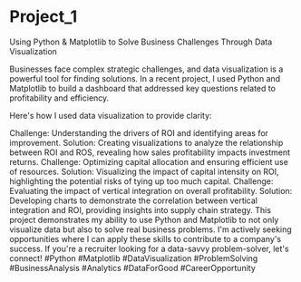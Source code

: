 # Project_1
Using Python &amp; Matplotlib to Solve Business Challenges Through Data Visualization

Businesses face complex strategic challenges, and data visualization is a powerful tool for finding solutions. In a recent project, I used Python and Matplotlib to build a dashboard that addressed key questions related to profitability and efficiency.

Here's how I used data visualization to provide clarity:

Challenge: Understanding the drivers of ROI and identifying areas for improvement.
Solution: Creating visualizations to analyze the relationship between ROI and ROS, revealing how sales profitability impacts investment returns.
Challenge: Optimizing capital allocation and ensuring efficient use of resources.
Solution: Visualizing the impact of capital intensity on ROI, highlighting the potential risks of tying up too much capital.
Challenge: Evaluating the impact of vertical integration on overall profitability.
Solution: Developing charts to demonstrate the correlation between vertical integration and ROI, providing insights into supply chain strategy.
This project demonstrates my ability to use Python and Matplotlib to not only visualize data but also to solve real business problems. I'm actively seeking opportunities where I can apply these skills to contribute to a company's success. If you're a recruiter looking for a data-savvy problem-solver, let's connect! #Python #Matplotlib #DataVisualization #ProblemSolving #BusinessAnalysis #Analytics #DataForGood #CareerOpportunity
